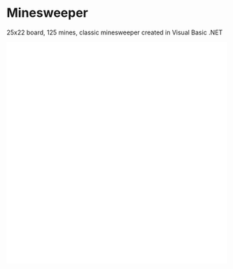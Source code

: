 # Minesweeper
25x22 board, 125 mines, classic minesweeper created in Visual Basic .NET

<img width="700" alt="Thumbnail Preview" src="https://github.com/MichaelMele/Minesweeper/blob/f50e48acddbdab325703a0ba3fbee34e9b7cb2ac/Project_1/Resources/thumbnail.png">

